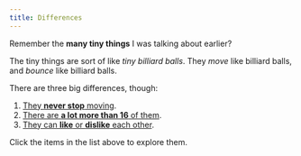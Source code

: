 ```yaml
---
title: Differences
---
```


<script>
    var sim = createSimulation({
        initialize: function(simulation) {
            var p = simulation.parameters;
            p.friction = 0.2;

            initBilliards(simulation, simulation.boxBounds);

    		setToolbarAvailableTools(simulation.toolbar, ["impulse"]);
        }
    });
</script>


Remember the **many tiny things** I was talking about earlier?


The tiny things are sort of like _tiny billiard balls_.
They _move_ like billiard balls, and _bounce_ like billiard balls.

There are three big differences, though:

1. [They **never stop** moving](/billiards/friction/stopping).
2. [There are **a lot more than 16** of them](/billiards/many/single_particle).
3. [They can **like** or **dislike** each other](/billiards/interaction/love).

Click the items in the list above to explore them.
